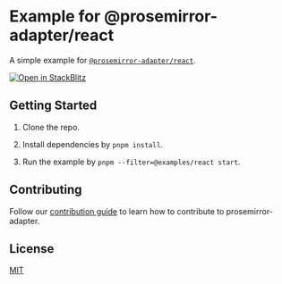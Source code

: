 # Example for @prosemirror-adapter/react

A simple example for [`@prosemirror-adapter/react`](../../packages/react/).

[![Open in StackBlitz](https://developer.stackblitz.com/img/open_in_stackblitz.svg)](https://stackblitz.com/github/Saul-Mirone/prosemirror-adapter/tree/main/examples/react)

## Getting Started

1. Clone the repo.

2. Install dependencies by `pnpm install`.

3. Run the example by `pnpm --filter=@examples/react start`.

## Contributing

Follow our [contribution guide](../../CONTRIBUTING.md) to learn how to contribute to prosemirror-adapter.

## License

[MIT](../../LICENSE)
